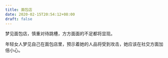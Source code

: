 ```yaml
---
title: 面包店
date: 2020-02-15T20:54:12+08:00
draft: false
---
```


梦见面包店，慎重对待跳槽，方方面面的不足都将显现。

年轻女人梦见自己在面包店里，预示着她的人品将受到攻击，她应该在社交方面加倍小心。

